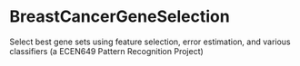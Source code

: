 BreastCancerGeneSelection
=========================

Select best gene sets using feature selection, error estimation, and various classifiers (a ECEN649 Pattern Recognition Project)
